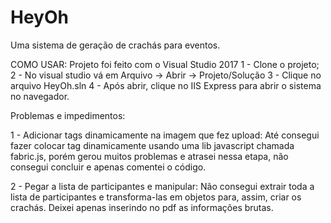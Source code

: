 # HeyOh
Uma sistema de geração de crachás para eventos.

COMO USAR:
Projeto foi feito com o Visual Studio 2017
1 - Clone o projeto;
2 - No visual studio vá em Arquivo -> Abrir -> Projeto/Solução
3 - Clique no arquivo HeyOh.sln
4 - Após abrir, clique no IIS Express para abrir o sistema no navegador.

Problemas e impedimentos:

1 - Adicionar tags dinamicamente na imagem que fez upload:
  Até consegui fazer colocar tag dinamicamente usando uma lib javascript chamada fabric.js, 
  porém gerou muitos problemas e atrasei nessa etapa, não consegui concluir e apenas comentei o código.
  
2 - Pegar a lista de participantes e manipular:
  Não consegui extrair toda a lista de participantes e transforma-las em objetos
  para, assim, criar os crachás. Deixei apenas inserindo no pdf as informações brutas.
  
  

